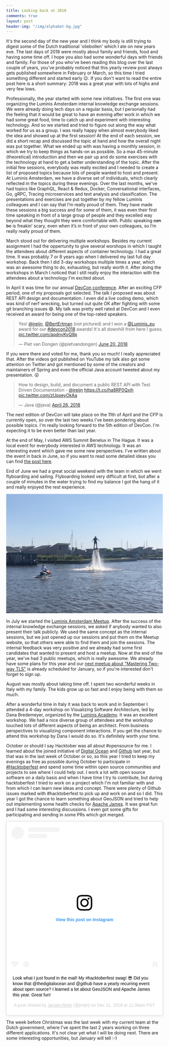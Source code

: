 ```yaml
---
title: Looking back at 2018
comments: true
layout: post
header-img: "/img/alphabet-bg.jpg"
---
```


It's the second day of the new year and I think my body is still trying to digest some of the Dutch traditional 'oliebollen' which I ate on new years eve. The last days of 2018 were mostly about family and friends, food and having some time off. I hope you also had some wonderful days with friends and family. For those of you who've been reading this blog over the last couple of years, you've probably noticed that this yearly review post always gets published somewhere in February or March, so this time I tried something different and started early 😉.  If you don't want to read the entire post here is a short summary: 2018 was a great year with lots of highs and very few lows.

Professionally, the year started with some new initiatives. The first one was organizing the Luminis Amsterdam internal knowledge exchange sessions. We were already doing tech days on a regular basis, but I personally had the feeling that it would be great to have an evening after work in which we had some great food, time to catch up and experiment with interesting technology. And so we started and tried to figure out along the way what worked for us as a group. I was really happy when almost everybody liked the idea and showed up at the first session! At the end of each session, we did a short recap and discussed the topic at hand and how the overall night was put together. What we ended up with was having a monthly session, in which we try to keep things as hands-on as possible. So a max 45-minute (theoretical) introduction and then we pair up and do some exercises with the technology at hand to get a better understanding of the topic. After the initial few sessions, everybody was really excited and I needed to create a list of proposed topics because lots of people wanted to host and present. 
At Luminis Amsterdam, we have a diverse set of individuals, which clearly reflected in the topics during these evenings. Over the last months, we've had topics like GraphQL, React & Redux, Docker, Conversational interfaces, Go, gRPC, Tracing microservices and text analysis and classification. The presentations and exercises are put together by my fellow Luminis colleagues and I can say that I’m really proud of them. They have made these sessions a big success and for some of them, it was even their first time speaking in front of a large group of people and they excelled way beyond what they thought they were comfortable with. Public speaking ~~can be~~ is freakin’ scary, even when it’s in front of your own colleagues, so I’m really really proud of them.

March stood out for delivering multiple workshops. Besides my current assignment I had the oppertunity to give several worshops in which I taught the attendees about different aspects of container technology. I had a great time. It was probably 7 or 8 years ago when I delivered my last full day workshop. Back then I did 3-day workshops multiple times a year, which was an awesome thing to do, exhausting, but really worth it. After doing the workshops in March I noticed that I still really enjoy the interaction with the attendees about a technology I'm excited about.

In April it was time for our annual [DevCon conference](http://devcon.luminis.eu/). After an exciting CFP period, one of my proposals got selected. The talk I proposed was about REST API design and documentation. I even did a live coding demo, which was kind of nerf wrecking, but turned out quite OK after fighting with some git branching issues 😅. My talk was pretty well rated at DevCon and I even received an award for being one of the top-rated speakers.

<blockquote class="twitter-tweet" data-lang="en"><p lang="en" dir="ltr">Yes! <a href="https://twitter.com/jreijn?ref_src=twsrc%5Etfw">@jreijn</a>, <a href="https://twitter.com/BertErtman?ref_src=twsrc%5Etfw">@BertErtman</a> (not pictured) and I won a <a href="https://twitter.com/Luminis_eu?ref_src=twsrc%5Etfw">@Luminis_eu</a> award for our <a href="https://twitter.com/hashtag/devcon2018?src=hash&amp;ref_src=twsrc%5Etfw">#devcon2018</a> awards! It&#39;s all downhill from here I guess. <a href="https://t.co/aqdnyKvQ9p">pic.twitter.com/aqdnyKvQ9p</a></p>&mdash; Piet van Dongen (@pietvandongen) <a href="https://twitter.com/pietvandongen/status/1009495176950272000?ref_src=twsrc%5Etfw">June 20, 2018</a></blockquote> <script async src="https://platform.twitter.com/widgets.js" charset="utf-8"></script> 


If you were there and voted for me, thank you so much! I really appreciated that. After the videos got published on YouTube my talk also got some attention on Twitter and got mentioned by some of the creators and maintainers of Spring and even the official Java account tweeted about my presentation. 😲

<blockquote class="twitter-tweet" data-lang="en"><p lang="en" dir="ltr">How to design, build, and document a public REST API with Test Driven Documentation - <a href="https://twitter.com/jreijn?ref_src=twsrc%5Etfw">@jreijn</a> <a href="https://t.co/ha8RP0Qxjh">https://t.co/ha8RP0Qxjh</a> <a href="https://t.co/zUpxeyOkAa">pic.twitter.com/zUpxeyOkAa</a></p>&mdash; Java (@java) <a href="https://twitter.com/java/status/989573323951673344?ref_src=twsrc%5Etfw">April 26, 2018</a></blockquote> <script async src="https://platform.twitter.com/widgets.js" charset="utf-8"></script> 

The next edition of DevCon will take place on the 11th of April and the CFP is currently open, so over the last two weeks I've been pondering about possible topics. I'm really looking forward to the 5th edition of DevCon. I'm expecting it to be even better than last year.

At the end of May, I visited AWS Summit Benelux in The Hague. It was a local event for everybody interested in AWS technology. It was an interesting event which gave me some new perspectives. I've written about the event in back in June, so if you want to read some detailed ideas you can find [the post here](/2018/06/looking-back-on-aws-summit-benelux-2018.html). 

End of June we had a great social weekend with the team in which we went flyboarding and sailing. Flyboarding looked very difficult at first, but after a couple of minutes in the water trying to find my balance I got the hang of it and really enjoyed the rest experience.

![Flyboarding during the Luminis Amsterdam Social](/assets/2018/flyboarding.jpg)


In July we started the [Luminis Amsterdam Meetup](https://www.meetup.com/Luminis-Amsterdam-Meetup/). After the success of the internal knowledge exchange sessions, we asked if anybody wanted to also present their talk publicly. We used the same concept as the internal sessions, but we just opened up our sessions and put them on the Meetup website, so that others were able to find them and join the sessions. The internal feedback was very positive and we already had some first candidates that wanted to present and host a meetup. Now at the end of the year, we've had 3 public meetups, which is really awesome. We already have some plans for this year and our [next meetup about "Mastering Two-way TLS"](https://www.meetup.com/Luminis-Amsterdam-Meetup/events/256968048/) is already scheduled for January, so if you're interested don't forget to sign up.



August was mostly about taking time off. I spent two wonderful weeks in Italy with my family. The kids grow up so fast and I enjoy being with them so much.

After a wonderful time in Italy it was back to work and in September I attended a 4-day workshop on Visualizing Software Architecture, led by Dana Bredemeyer, organized by the [Luminis Academy](http://academy.luminis.eu/). It was an excellent workshop. We had a nice diverse group of attendees and the workshop touched lots of different aspects of being an architect. From business perspectives to visualizing component interactions. If you get the chance to attend this workshop by Dana I would do so. It's definitely worth your time.

October or should I say Hacktober was all about #opensource for me. I learned about the joined initiative of [Digital Ocean](http://digitalocean.com/) and [Github](https://github.com) last year, but that was in the last week of October or so, so this year I tried to keep my evenings as free as possible during October to participate in  [#Hacktoberfest](https://hacktoberfest.digitalocean.com) and spend some time within open source communities and projects to see where I could help out. I work a lot with open source software on a daily basis and when I have time I try to contribute, but during hacktoberfest I tried to work on a project which I'm not familiar with and from which I can learn new ideas and concept. There were plenty of Github issues marked with #hacktoberfest to pick up and work on and so I did. This year I got the chance to learn something about GeoJSON and tried to help out implementing some health checks for [Apache James](http://james.apache.org). It was great fun and I had some interesting discussions. I even got some gifts for participating and sending in some PRs which got merged.

<blockquote class="instagram-media" data-instgrm-captioned data-instgrm-permalink="https://www.instagram.com/p/BrQkNnggCJP/?utm_source=ig_embed&amp;utm_medium=loading" data-instgrm-version="12" style=" background:#FFF; border:0; border-radius:3px; box-shadow:0 0 1px 0 rgba(0,0,0,0.5),0 1px 10px 0 rgba(0,0,0,0.15); margin: 1px; max-width:540px; min-width:326px; padding:0; width:99.375%; width:-webkit-calc(100% - 2px); width:calc(100% - 2px);"><div style="padding:16px;"> <a href="https://www.instagram.com/p/BrQkNnggCJP/?utm_source=ig_embed&amp;utm_medium=loading" style=" background:#FFFFFF; line-height:0; padding:0 0; text-align:center; text-decoration:none; width:100%;" target="_blank"> <div style=" display: flex; flex-direction: row; align-items: center;"> <div style="background-color: #F4F4F4; border-radius: 50%; flex-grow: 0; height: 40px; margin-right: 14px; width: 40px;"></div> <div style="display: flex; flex-direction: column; flex-grow: 1; justify-content: center;"> <div style=" background-color: #F4F4F4; border-radius: 4px; flex-grow: 0; height: 14px; margin-bottom: 6px; width: 100px;"></div> <div style=" background-color: #F4F4F4; border-radius: 4px; flex-grow: 0; height: 14px; width: 60px;"></div></div></div><div style="padding: 19% 0;"></div><div style="display:block; height:50px; margin:0 auto 12px; width:50px;"><svg width="50px" height="50px" viewBox="0 0 60 60" version="1.1" xmlns="https://www.w3.org/2000/svg" xmlns:xlink="https://www.w3.org/1999/xlink"><g stroke="none" stroke-width="1" fill="none" fill-rule="evenodd"><g transform="translate(-511.000000, -20.000000)" fill="#000000"><g><path d="M556.869,30.41 C554.814,30.41 553.148,32.076 553.148,34.131 C553.148,36.186 554.814,37.852 556.869,37.852 C558.924,37.852 560.59,36.186 560.59,34.131 C560.59,32.076 558.924,30.41 556.869,30.41 M541,60.657 C535.114,60.657 530.342,55.887 530.342,50 C530.342,44.114 535.114,39.342 541,39.342 C546.887,39.342 551.658,44.114 551.658,50 C551.658,55.887 546.887,60.657 541,60.657 M541,33.886 C532.1,33.886 524.886,41.1 524.886,50 C524.886,58.899 532.1,66.113 541,66.113 C549.9,66.113 557.115,58.899 557.115,50 C557.115,41.1 549.9,33.886 541,33.886 M565.378,62.101 C565.244,65.022 564.756,66.606 564.346,67.663 C563.803,69.06 563.154,70.057 562.106,71.106 C561.058,72.155 560.06,72.803 558.662,73.347 C557.607,73.757 556.021,74.244 553.102,74.378 C549.944,74.521 548.997,74.552 541,74.552 C533.003,74.552 532.056,74.521 528.898,74.378 C525.979,74.244 524.393,73.757 523.338,73.347 C521.94,72.803 520.942,72.155 519.894,71.106 C518.846,70.057 518.197,69.06 517.654,67.663 C517.244,66.606 516.755,65.022 516.623,62.101 C516.479,58.943 516.448,57.996 516.448,50 C516.448,42.003 516.479,41.056 516.623,37.899 C516.755,34.978 517.244,33.391 517.654,32.338 C518.197,30.938 518.846,29.942 519.894,28.894 C520.942,27.846 521.94,27.196 523.338,26.654 C524.393,26.244 525.979,25.756 528.898,25.623 C532.057,25.479 533.004,25.448 541,25.448 C548.997,25.448 549.943,25.479 553.102,25.623 C556.021,25.756 557.607,26.244 558.662,26.654 C560.06,27.196 561.058,27.846 562.106,28.894 C563.154,29.942 563.803,30.938 564.346,32.338 C564.756,33.391 565.244,34.978 565.378,37.899 C565.522,41.056 565.552,42.003 565.552,50 C565.552,57.996 565.522,58.943 565.378,62.101 M570.82,37.631 C570.674,34.438 570.167,32.258 569.425,30.349 C568.659,28.377 567.633,26.702 565.965,25.035 C564.297,23.368 562.623,22.342 560.652,21.575 C558.743,20.834 556.562,20.326 553.369,20.18 C550.169,20.033 549.148,20 541,20 C532.853,20 531.831,20.033 528.631,20.18 C525.438,20.326 523.257,20.834 521.349,21.575 C519.376,22.342 517.703,23.368 516.035,25.035 C514.368,26.702 513.342,28.377 512.574,30.349 C511.834,32.258 511.326,34.438 511.181,37.631 C511.035,40.831 511,41.851 511,50 C511,58.147 511.035,59.17 511.181,62.369 C511.326,65.562 511.834,67.743 512.574,69.651 C513.342,71.625 514.368,73.296 516.035,74.965 C517.703,76.634 519.376,77.658 521.349,78.425 C523.257,79.167 525.438,79.673 528.631,79.82 C531.831,79.965 532.853,80.001 541,80.001 C549.148,80.001 550.169,79.965 553.369,79.82 C556.562,79.673 558.743,79.167 560.652,78.425 C562.623,77.658 564.297,76.634 565.965,74.965 C567.633,73.296 568.659,71.625 569.425,69.651 C570.167,67.743 570.674,65.562 570.82,62.369 C570.966,59.17 571,58.147 571,50 C571,41.851 570.966,40.831 570.82,37.631"></path></g></g></g></svg></div><div style="padding-top: 8px;"> <div style=" color:#3897f0; font-family:Arial,sans-serif; font-size:14px; font-style:normal; font-weight:550; line-height:18px;"> View this post on Instagram</div></div><div style="padding: 12.5% 0;"></div> <div style="display: flex; flex-direction: row; margin-bottom: 14px; align-items: center;"><div> <div style="background-color: #F4F4F4; border-radius: 50%; height: 12.5px; width: 12.5px; transform: translateX(0px) translateY(7px);"></div> <div style="background-color: #F4F4F4; height: 12.5px; transform: rotate(-45deg) translateX(3px) translateY(1px); width: 12.5px; flex-grow: 0; margin-right: 14px; margin-left: 2px;"></div> <div style="background-color: #F4F4F4; border-radius: 50%; height: 12.5px; width: 12.5px; transform: translateX(9px) translateY(-18px);"></div></div><div style="margin-left: 8px;"> <div style=" background-color: #F4F4F4; border-radius: 50%; flex-grow: 0; height: 20px; width: 20px;"></div> <div style=" width: 0; height: 0; border-top: 2px solid transparent; border-left: 6px solid #f4f4f4; border-bottom: 2px solid transparent; transform: translateX(16px) translateY(-4px) rotate(30deg)"></div></div><div style="margin-left: auto;"> <div style=" width: 0px; border-top: 8px solid #F4F4F4; border-right: 8px solid transparent; transform: translateY(16px);"></div> <div style=" background-color: #F4F4F4; flex-grow: 0; height: 12px; width: 16px; transform: translateY(-4px);"></div> <div style=" width: 0; height: 0; border-top: 8px solid #F4F4F4; border-left: 8px solid transparent; transform: translateY(-4px) translateX(8px);"></div></div></div></a> <p style=" margin:8px 0 0 0; padding:0 4px;"> <a href="https://www.instagram.com/p/BrQkNnggCJP/?utm_source=ig_embed&amp;utm_medium=loading" style=" color:#000; font-family:Arial,sans-serif; font-size:14px; font-style:normal; font-weight:normal; line-height:17px; text-decoration:none; word-wrap:break-word;" target="_blank">Look what I just found in the mail! My #hacktoberfest swag! 😎 Did you know that @thedigitalocean and @github have a yearly recurring event about open source? I learned a lot about GeoJSON and Apache James this year. Great fun!</a></p> <p style=" color:#c9c8cd; font-family:Arial,sans-serif; font-size:14px; line-height:17px; margin-bottom:0; margin-top:8px; overflow:hidden; padding:8px 0 7px; text-align:center; text-overflow:ellipsis; white-space:nowrap;">A post shared by <a href="https://www.instagram.com/jreijn/?utm_source=ig_embed&amp;utm_medium=loading" style=" color:#c9c8cd; font-family:Arial,sans-serif; font-size:14px; font-style:normal; font-weight:normal; line-height:17px;" target="_blank"> Jeroen Reijn</a> (@jreijn) on <time style=" font-family:Arial,sans-serif; font-size:14px; line-height:17px;" datetime="2018-12-11T19:30:28+00:00">Dec 11, 2018 at 11:30am PST</time></p></div></blockquote> <script async src="//www.instagram.com/embed.js"></script>

The week before Christmas was the last week with my current team at the Dutch government, where I've spent the last 2 years working on three different applications. It's not clear yet what I will be doing next. There are some interesting opportunities, but January will tell :-)